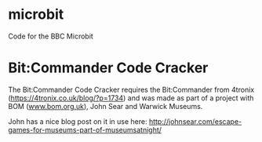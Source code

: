 # microbit
Code for the BBC Microbit

# Bit:Commander Code Cracker 
The Bit:Commander Code Cracker requires the Bit:Commander from 4tronix (https://4tronix.co.uk/blog/?p=1734) and was made as part of a project with BOM (www.bom.org.uk), John Sear and Warwick Museums.

John has a nice blog post on it in use here:
http://johnsear.com/escape-games-for-museums-part-of-museumsatnight/
